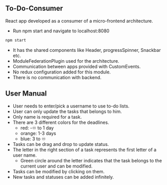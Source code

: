 ## To-Do-Consumer

React app developed as a consumer of a micro-frontend architecture.

- Run npm start and navigate to localhost:8080

```bash
npm start
```

- It has the shared components like Header, progressSpinner, Snackbar etc.
- ModuleFederationPlugin used for the architecture.
- Communication between apps provided with CustomEvents.
- No redux configuration added for this module.
- There is no communication with backend.

## User Manual

- User needs to enter/pick a username to use to-do lists.
- User can only update the tasks that belongs to him.
- Only name is required for a task.
- There are 3 different colors for the deadlines.
  - red: -&#9854; to 1 day
  - orange: 1-3 days
  - blue: 3 to &#9854;
- Tasks can be drag and drop to update status.
- The letter in the right section of a task represents the first letter of a user name.
  - Green circle around the letter indicates that the task belongs to the current user and can be modified.
- Tasks can be modified by clicking on them.
- New tasks and statuses can be added infinitely.
